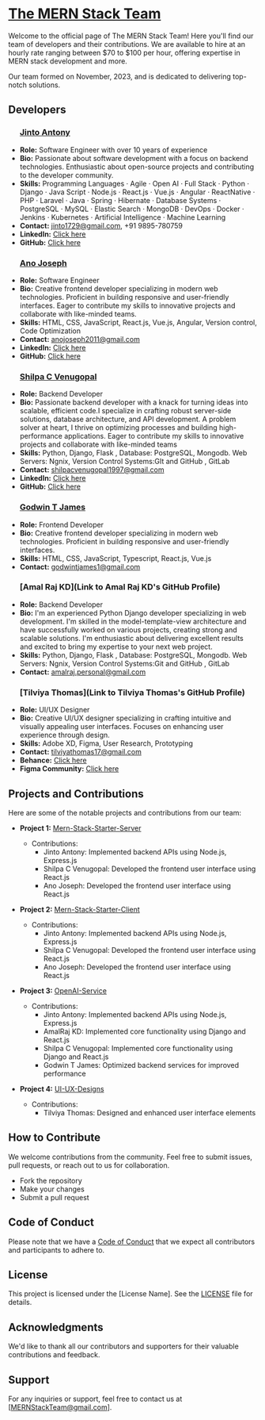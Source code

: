 # [The MERN Stack Team](https://mernstackteam.github.io)

Welcome to the official page of The MERN Stack Team! Here you'll find our team of developers and their contributions. We are available to hire at an hourly rate ranging between $70 to $100 per hour, offering expertise in MERN stack development and more.

Our team formed on November, 2023, and is dedicated to delivering top-notch solutions.

## Developers

### &nbsp;&nbsp;&nbsp;&nbsp;&nbsp; [Jinto Antony](https://jintoantony.github.io)

- **Role:** Software Engineer with over 10 years of experience
- **Bio:** Passionate about software development with a focus on backend technologies. Enthusiastic about open-source projects and contributing to the developer community.
- **Skills:** Programming Languages · Agile · Open AI · Full Stack · Python · Django · Java Script · Node.js · React.js · Vue.js · Angular · ReactNative · PHP · Laravel · Java · Spring · Hibernate · Database Systems · PostgreSQL · MySQL · Elastic Search · MongoDB · DevOps · Docker · Jenkins · Kubernetes · Artificial Intelligence · Machine Learning
- **Contact:** jinto1729@gmail.com, +91 9895-780759
- **LinkedIn:** [Click here](https://www.linkedin.com/in/jintoantony/)
- **GitHub:** [Click here](https://github.com/JintoAntony/)

### &nbsp;&nbsp;&nbsp;&nbsp;&nbsp; [Ano Joseph](https://anojoseph.github.io)

- **Role:** Software Engineer 
- **Bio:** Creative frontend developer specializing in modern web technologies. Proficient in building responsive and user-friendly interfaces. Eager to contribute my skills to innovative projects and collaborate with like-minded teams.
- **Skills:** HTML, CSS, JavaScript, React.js, Vue.js, Angular, Version control, Code Optimization
- **Contact:** anojoseph2011@gmail.com
- **LinkedIn:** [Click here](https://www.linkedin.com/in/ano-joseph/)
- **GitHub:** [Click here](https://github.com/anojoseph)

### &nbsp;&nbsp;&nbsp;&nbsp;&nbsp; [Shilpa C Venugopal](https://shilpacvenugopal.github.io)
- **Role:** Backend Developer
- **Bio:** Passionate backend developer with a knack for turning ideas into scalable, efficient code.I specialize in crafting robust server-side solutions, database architecture, and API development. A problem solver at heart, I thrive on optimizing processes and building high-performance applications. Eager to contribute my skills to innovative projects and collaborate with like-minded teams
- **Skills:** Python, Django, Flask , Database: PostgreSQL, Mongodb. Web Servers: Ngnix, Version Control Systems:GIt and GitHub , GitLab
- **Contact:** shilpacvenugopal1997@gmail.com
- **LinkedIn:** [Click here](https://www.linkedin.com/in/shilpa-c-a3874017a/)
- **GitHub:** [Click here](https://github.com/shilpacvenugopal)

### &nbsp;&nbsp;&nbsp;&nbsp;&nbsp; [Godwin T James](https://godwintjames.github.io)

- **Role:** Frontend Developer
- **Bio:** Creative frontend developer specializing in modern web technologies. Proficient in building responsive and user-friendly interfaces.
- **Skills:** HTML, CSS, JavaScript, Typescript, React.js, Vue.js
- **Contact:** godwintjames1@gmail.com

### &nbsp;&nbsp;&nbsp;&nbsp;&nbsp; [Amal Raj KD](Link to Amal Raj KD's GitHub Profile)

- **Role:**  Backend Developer
- **Bio:** I'm an experienced Python Django developer specializing in web development. I'm skilled in the model-template-view architecture and have successfully worked on various projects, creating strong and scalable solutions. I'm enthusiastic about delivering excellent results and excited to bring my expertise to your next web project.
- **Skills:** Python, Django, Flask , Database: PostgreSQL, Mongodb. Web Servers: Ngnix, Version Control Systems:Git and GitHub , GitLab
- **Contact:** amalraj.personal@gmail.com

### &nbsp;&nbsp;&nbsp;&nbsp;&nbsp; [Tilviya Thomas](Link to Tilviya Thomas's GitHub Profile)

- **Role:** UI/UX Designer
- **Bio:** Creative UI/UX designer specializing in crafting intuitive and visually appealing user interfaces. Focuses on enhancing user experience through design.
- **Skills:** Adobe XD, Figma, User Research, Prototyping
- **Contact:** tilviyathomas17@gmail.com
- **Behance:** [Click here](https://www.behance.net/tilviyamarythomas/)
- **Figma Community:** [Click here](https://www.figma.com/@tilviya)

## Projects and Contributions

Here are some of the notable projects and contributions from our team:

- **Project 1:** [Mern-Stack-Starter-Server](https://github.com/MERNStackTeam/Mern-Stack-Starter-Server.git)
  - Contributions:
    - Jinto Antony: Implemented backend APIs using Node.js, Express.js
    - Shilpa C Venugopal: Developed the frontend user interface using React.js
    - Ano Joseph: Developed the frontend user interface using React.js

- **Project 2:** [Mern-Stack-Starter-Client](https://github.com/MERNStackTeam/Mern-Stack-Starter-Client.git)
  - Contributions:
    - Jinto Antony: Implemented backend APIs using Node.js, Express.js
    - Shilpa C Venugopal: Developed the frontend user interface using React.js
    - Ano Joseph: Developed the frontend user interface using React.js

- **Project 3:** [OpenAI-Service](https://github.com/MERNStackTeam/OpenAI-Service.git)
  - Contributions:
    - Jinto Antony: Implemented backend APIs using Node.js, Express.js
    - AmalRaj KD: Implemented core functionality using Django and React.js    
    - Shilpa C Venugopal: Implemented core functionality using Django and React.js
    - Godwin T James: Optimized backend services for improved performance

- **Project 4:** [UI-UX-Designs](https://github.com/MERNStackTeam/UI-UX-Designs.git)
  - Contributions:
    - Tilviya Thomas: Designed and enhanced user interface elements

<!-- Add more projects and contributions as necessary -->

## How to Contribute

We welcome contributions from the community. Feel free to submit issues, pull requests, or reach out to us for collaboration.

- Fork the repository
- Make your changes
- Submit a pull request

## Code of Conduct

Please note that we have a [Code of Conduct](link-to-code-of-conduct.md) that we expect all contributors and participants to adhere to.

## License

This project is licensed under the [License Name]. See the [LICENSE](link-to-license.md) file for details.

## Acknowledgments

We'd like to thank all our contributors and supporters for their valuable contributions and feedback.

## Support

For any inquiries or support, feel free to contact us at [MERNStackTeam@gmail.com].
